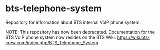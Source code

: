 # bts-telephone-system
Repository for information about BTS internal VoIP phone system.

NOTE: This repository has now been deprecated. Documentation for the BTS VoIP phone system now resides on the BTS Wiki: https://wiki.bts-crew.com/index.php/BTS_Telephone_System
